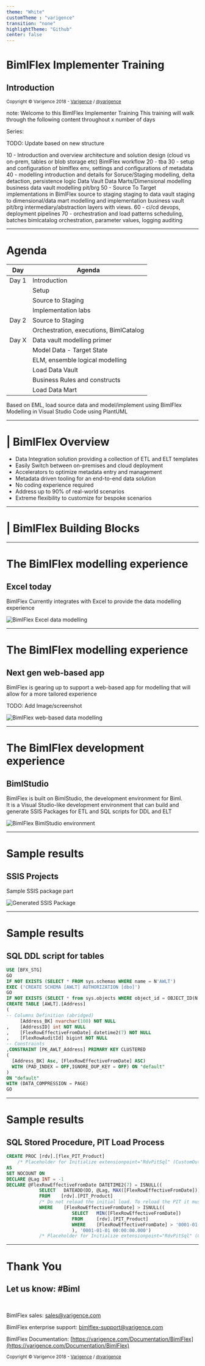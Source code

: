 ```yaml
---
theme: "White"
customTheme : "varigence"
transition: "none"
highlightTheme: "Github"
center: false
---
```


# BimlFlex Implementer Training

## Introduction

<small>Copyright &copy; Varigence 2018 - [Varigence](https://varigence.com) / [@varigence](http://twitter.com/varigence)</small>

note:
Welcome to this BimlFlex Implementer Training
This training will walk through the following content throughout x number of days

Series:

TODO: Update based on new structure

10 - Introduction and overview
     architecture and solution design (cloud vs on-prem, tables or blob storage etc)
     BimlFlex workflow
20 - tba
30 - setup and configuration of bimlflex env, settings and configurations of metadata
40 - modelling introduction and details for
     Soruce/Staging modelling, delta detaction, persistence logic
     Data Vault
     Data Marts/Dimensional modelling
     business data vault modelling
     pit/brg
50 - Source To Target implementations in BimlFlex
     source to staging 
     staging to data vault
     staging to dimensional/data mart
     modelling and implementation
     business vault
     pit/brg
     intermediary/abstraction layers with views. 
60 - ci/cd devops, deployment pipelines
70 - orchestration and load patterns
     scheduling, batches
     bimlcatalog orchestration, parameter values, logging auditing

---

# Agenda

|Day   |Agenda|
|---   |---   |
|Day 1 | Introduction |
|      | Setup|
|      | Source to Staging|
|      | Implementation labs|
|Day 2 | Source to Staging |
|      | Orchestration, executions, BimlCatalog|
|Day X | Data vault modelling primer|
|      | Model Data - Target State |
|      | ELM, ensemble logical modelling|
|      | Load Data Vault |
|      | Business Rules and constructs |
|      | Load Data Mart |

Based on EML, load source data and model/implement using BimlFlex  
Modelling in Visual Studio Code using PlantUML

---

# | BimlFlex Overview


* Data Integration solution providing a collection of ETL and ELT templates
* Easily Switch between on-premises and cloud deployment
* Accelerators to optimize metadata entry and management
* Metadata driven tooling for an end-to-end data solution
* No coding experience required
* Address up to 90% of real-world scenarios
* Extreme flexibility to customize for bespoke scenarios


---

# | BimlFlex Building Blocks

---

# The BimlFlex modelling experience

## Excel today

BimlFlex Currently integrates with Excel to provide the data modelling experience

![BimlFlex Excel data modelling](images/excel-metadata-modelling.png)

---

# The BimlFlex modelling experience

## Next gen web-based app

BimlFlex is gearing up to support a web-based app for modelling that will allow for a more tailored experience

TODO: Add Image/screenshot

![BimlFlex web-based data modelling](images/image.png)

---

# The BimlFlex development experience

## BimlStudio

BimlFlex is built on BimlStudio, the development environment for Biml.  
It is a Visual Studio-like development environment that can build and generate SSIS Packages for ETL and SQL scripts for DDL and ELT

![BimlFlex BimlStudio environment](images/bimlstudio-ui.png)

---

# Sample results

## SSIS Projects

Sample SSIS package part

![Generated SSIS Package](images/sample-package-contents.png)

---

# Sample results

## SQL DDL script for tables

```sql
USE [BFX_STG]
GO
IF NOT EXISTS (SELECT * FROM sys.schemas WHERE name = N'AWLT')
EXEC ('CREATE SCHEMA [AWLT] AUTHORIZATION [dbo]')
GO
IF NOT EXISTS (SELECT * from sys.objects WHERE object_id = OBJECT_ID(N'AWLT') AND type IN (N'U'))
CREATE TABLE [AWLT].[Address]
(
-- Columns Definition (abridged)
     [Address_BK] nvarchar(100) NOT NULL
,    [AddressID] int NOT NULL
,    [FlexRowEffectiveFromDate] datetime2(7) NOT NULL
,    [FlexRowAuditId] bigint NOT NULL
-- Constraints
,CONSTRAINT [PK_AWLT_Address] PRIMARY KEY CLUSTERED
(
  [Address_BK] Asc, [FlexRowEffectiveFromDate] ASC)
  WITH (PAD_INDEX = OFF,IGNORE_DUP_KEY = OFF) ON "default"
)
ON "default"
WITH (DATA_COMPRESSION = PAGE)
GO
```

---

# Sample results

## SQL Stored Procedure, PIT Load Process

```sql
CREATE PROC [rdv].[flex_PIT_Product]
    /* Placeholder for Initialize extensionpoint="RdvPitSql" (CustomOutput.RdvPitAddParameter) */
AS
SET NOCOUNT ON
DECLARE @Lag INT = -1
DECLARE @FlexRowEffectiveFromDate DATETIME2(7) = ISNULL((
            SELECT   DATEADD(DD, @Lag, MAX([FlexRowEffectiveFromDate]))
            FROM    [rdv].[PIT_Product]
            /* Do not reload the initial load. To reload the PIT it must be truncated */
            WHERE    [FlexRowEffectiveFromDate] > ISNULL((
                        SELECT   MIN([FlexRowEffectiveFromDate])
                        FROM     [rdv].[PIT_Product]
                        WHERE    [FlexRowEffectiveFromDate] > '0001-01-01 00:00:00.000'
                        ), '0001-01-01 00:00:00.000')
            /* Placeholder for Initialize extensionpoint="RdvPitSql" (CustomOutput.RdvPitDateWhereSql) */
```

---

# Thank You

## Let us know: #Biml

<br/>

BimlFlex sales: [sales@varigence.com](mailto:sales@varigence.com)

BimlFlex enterprise support: [bimlflex-support@varigence.com](mailto:bimlflex-support@varigence.com)

BimlFlex Documentation: [https://varigence.com/Documentation/BimlFlex](https://varigence.com/Documentation/BimlFlex)

<small>Copyright &copy; Varigence 2018 - [Varigence](https://varigence.com) / [@varigence](http://twitter.com/varigence)</small>
